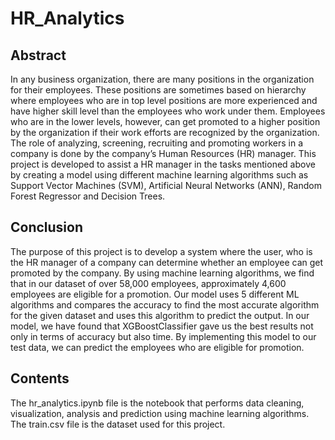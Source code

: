 # HR_Analytics
## Abstract
In any business organization, there are many
positions in the organization for their employees. These positions
are sometimes based on hierarchy where employees
who are in top level positions are more experienced and
have higher skill level than the employees who work under
them. Employees who are in the lower levels, however,
can get promoted to a higher position by the organization
if their work efforts are recognized by the organization.
The role of analyzing, screening, recruiting and promoting
workers in a company is done by the company’s Human
Resources (HR) manager. This project is developed to
assist a HR manager in the tasks mentioned above by
creating a model using different machine learning algorithms
such as Support Vector Machines (SVM), Artificial
Neural Networks (ANN), Random Forest Regressor and
Decision Trees.

## Conclusion
The purpose of this project is to develop a system
where the user, who is the HR manager of a company can
determine whether an employee can get promoted by the
company. By using machine learning algorithms, we find
that in our dataset of over 58,000 employees, approximately
4,600 employees are eligible for a promotion. Our
model uses 5 different ML algorithms and compares the
accuracy to find the most accurate algorithm for the given
dataset and uses this algorithm to predict the output.
In our model, we have found that XGBoostClassifier
gave us the best results not only in terms of accuracy
but also time. By implementing this model to our test
data, we can predict the employees who are eligible for
promotion.

## Contents
The hr_analytics.ipynb file is the notebook that performs data cleaning, visualization, analysis and prediction using machine learning algorithms. 
The train.csv file is the dataset used for this project.
